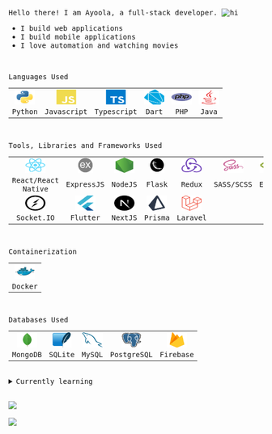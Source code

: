 <p>
    <samp>
        Hello there! I am Ayoola, a full-stack developer. <img src="https://user-images.githubusercontent.com/1303154/88677602-1635ba80-d120-11ea-84d8-d263ba5fc3c0.gif" width="24px" alt="hi">
    </samp>
</p>

<p>

- <samp>I build web applications</samp>
- <samp>I build mobile applications</samp>
- <samp>I love automation and watching movies</samp>

</p>

<br />

<p>
<samp>
    Languages Used
</samp>
</p>

<table cellpadding='0' border='0px' cellspacing='0'>
    <tr>
        <td align='center'>
           <img align="center" alt="Rafa-Python" height="30" width="40" src="https://raw.githubusercontent.com/devicons/devicon/master/icons/python/python-original.svg"> 
        </td>
        <td align='center'>
            <img align="center" alt="Rafa-Js" height="30" width="40" src="https://raw.githubusercontent.com/devicons/devicon/master/icons/javascript/javascript-plain.svg"> 
        </td>
        <td align='center'>
            <img align="center" alt="Rafa-Js" height="30" width="40" src="https://raw.githubusercontent.com/devicons/devicon/master/icons/typescript/typescript-plain.svg">
        </td>
        <td align='center'>
            <img align="center" alt="Rafa-Js" height="30" width="40" src="https://raw.githubusercontent.com/devicons/devicon/master/icons/dart/dart-plain.svg"> 
        </td>
        <td align='center'>
            <img align="center" alt="Rafa-Js" height="30" width="40" src="https://raw.githubusercontent.com/devicons/devicon/master/icons/php/php-original.svg">
        </td>
        <td align='center'>
            <img align="center" alt="Rafa-Js" height="30" width="40" src="https://raw.githubusercontent.com/devicons/devicon/master/icons/java/java-plain.svg">
        </td>
    </tr>
    <tr>
        <td align='center'>
            <samp>Python</samp>
        </td>
        <td align='center'>
            <samp>Javascript</samp>
        </td>
        <td align='center'>
            <samp>Typescript</samp>
        </td>
        <td align='center'>
            <samp>Dart</samp>
        </td>
        <td align='center'>
            <samp>PHP</samp>
        </td>
        <td align='center'>
            <samp>Java</samp>
        </td>
    </tr>
</table>

<br />

<p>
<samp>
    Tools, Libraries and Frameworks Used
</samp>
</p>

<table cellpadding='0' border='0px' cellspacing='0'>
    <tr>
        <td align='center'>
            <img align="center" alt="Rafa-React" height="30" width="40" src="https://raw.githubusercontent.com/devicons/devicon/master/icons/react/react-original.svg">
        </td>
        <td align='center'>
            <img align="center" alt="Rafa-React" height="30" width="40" src="./assets/express.png" style="object-fit: contain;">
        </td>
        <td align='center'>
            <img align="center" alt="Rafa-React" height="30" width="40" src="https://raw.githubusercontent.com/devicons/devicon/master/icons/nodejs/nodejs-original.svg">
        </td>
        <td align='center'>
            <img align="center" alt="Rafa-React" height="30" width="40" src="./assets/flask.png" style="object-fit: contain;">
        </td>
        <td align='center'>
            <img align="center" alt="Rafa-React" height="30" width="40" src="https://raw.githubusercontent.com/devicons/devicon/master/icons/redux/redux-original.svg">
        </td>
        <td align='center'>
            <img align="center" alt="Rafa-React" height="30" width="40" src="https://raw.githubusercontent.com/devicons/devicon/master/icons/sass/sass-original.svg">
        </td>
        <td align='center'>
            <img align="center" alt="Rafa-React" height="30" width="40" src="./assets/ejs-icon.svg">
        </td>
        <td align='center'>
            <img align="center" alt="Rafa-React" height="30" width="40" src="https://raw.githubusercontent.com/devicons/devicon/master/icons/jquery/jquery-original.svg">
        </td>
    </tr>
    <tr>
        <td align='center'>
            <samp>React/React Native</samp>
        </td>
        <td align='center'>
            <samp>ExpressJS</samp>
        </td>
        <td align='center'>
            <samp>NodeJS</samp>
        </td>
        <td align='center'>
            <samp>Flask</samp>    
        </td>
        <td align='center'>
            <samp>Redux</samp>
        </td>
        <td align='center'>
            <samp>SASS/SCSS</samp>
        </td>
        <td align='center'>
            <samp>EJS</samp>
        </td>
        <td align='center'>
            <samp>jQuery</samp>
        </td>
    </tr>
    <tr>
        <td align='center'>
            <img align="center" alt="Rafa-React" height="30" width="40" src="https://raw.githubusercontent.com/devicons/devicon/master/icons/socketio/socketio-original.svg">
        </td>
        <td align='center'>
            <img align="center" alt="Rafa-React" height="30" width="40" src="https://raw.githubusercontent.com/devicons/devicon/master/icons/flutter/flutter-original.svg">
        </td>
        <td align='center'>
            <img align="center" alt="Rafa-React" height="30" width="40" src="https://raw.githubusercontent.com/devicons/devicon/master/icons/nextjs/nextjs-original.svg">
        </td>
        <td align='center'>
            <img align="center" alt="Rafa-React" height="30" width="40" src="https://raw.githubusercontent.com/devicons/devicon/master/icons/prisma/prisma-original.svg">
        </td>
        <td align='center'>
            <img align="center" alt="Rafa-React" height="30" width="40" src="https://raw.githubusercontent.com/devicons/devicon/master/icons/laravel/laravel-original.svg">
        </td>
    </tr>
    <tr>
        <td align='center'>
            <samp>Socket.IO</samp>
        </td>
        <td align='center'>
            <samp>Flutter</samp>
        </td>
        <td align='center'>
            <samp>NextJS</samp>
        </td>
        <td align='center'>
            <samp>Prisma</samp>
        </td>
        <td align='center'>
            <samp>Laravel</samp>
        </td>
    </tr>
</table>

<br />

<!-- <p>
<samp>
    Cloud Infrastructure
</samp>
</p>

<table cellpadding='0' border='0px' cellspacing='0'>
</table>

<br /> -->

<p>
<samp>
    Containerization
</samp>
</p>

<table cellpadding='0' border='0px' cellspacing='0'>
    <tr>
        <td align='center'>
            <img align="center" alt="Rafa-React" height="30" width="40" src="https://raw.githubusercontent.com/devicons/devicon/master/icons/docker/docker-original.svg">
        </td>
    </tr>
    <tr>
        <td align='center'>
            <samp>Docker</samp>
        </td>
    </tr>
</table>

<br />

<p>
<samp>
    Databases Used
</samp>
</p>

<table cellpadding='0' border='0px' cellspacing='0'>
    <tr>
        <td align='center'>
            <img align="center" alt="Rafa-React" height="30" width="40" src="https://raw.githubusercontent.com/devicons/devicon/master/icons/mongodb/mongodb-original.svg">
        </td>
        <td align='center'>
            <img align="center" alt="Rafa-React" height="30" width="40" src="https://raw.githubusercontent.com/devicons/devicon/master/icons/sqlite/sqlite-original.svg">
        </td>
        <td align='center'>
            <img align="center" alt="Rafa-React" height="30" width="40" src="https://raw.githubusercontent.com/devicons/devicon/master/icons/mysql/mysql-original.svg">
        </td>
        <td align='center'>
            <img align="center" alt="Rafa-React" height="30" width="40" src="https://raw.githubusercontent.com/devicons/devicon/master/icons/postgresql/postgresql-original.svg">
        </td>
        <td align='center'>
            <img align="center" alt="Rafa-React" height="30" width="40" src="https://raw.githubusercontent.com/devicons/devicon/master/icons/firebase/firebase-original.svg">
        </td>
    </tr>
    <tr>
        <td align='center'>
            <samp>MongoDB</samp>
        </td>
        <td align='center'>
            <samp>SQLite</samp>
        </td>
        <td align='center'>
            <samp>MySQL</samp>
        </td>
        <td align='center'>
            <samp>PostgreSQL</samp>
        </td>
        <td align='center'>
            <samp>Firebase</samp>
        </td>
    </tr>
</table>

<br />

<details>
    <summary><samp>Currently learning</samp></summary>
    <ul>
        <li><samp>Go</samp></li>
    </ul>
</details>

<br />

[![](https://visitcount.itsvg.in/api?id=Josh-AY&label=Profile%20Views&color=9&pretty=true)](https://visitcount.itsvg.in)

![](https://hit.yhype.me/github/profile?user_id=20460003)
